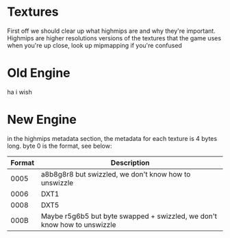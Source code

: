 # Textures

First off we should clear up what highmips are and why they're important. Highmips are higher resolutions versions of the textures that the game uses when you're up close, look up mipmapping if you're confused

# Old Engine

ha i wish

# New Engine

in the highmips metadata section, the metadata for each texture is 4 bytes long. byte 0 is the format, see below:

| Format | Description
|--------|-------------------------------------
|  0005  | a8b8g8r8 but swizzled, we don't know how to unswizzle
|  0006  | DXT1
|  0008  | DXT5
|  000B  | Maybe r5g6b5 but byte swapped + swizzled, we don't know how to unswizzle